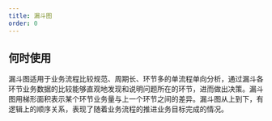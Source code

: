 ```yaml
---
title: 漏斗图
order: 0
---
```


## 何时使用

漏斗图适用于业务流程比较规范、周期长、环节多的单流程单向分析，通过漏斗各环节业务数据的比较能够直观地发现和说明问题所在的环节，进而做出决策。漏斗图用梯形面积表示某个环节业务量与上一个环节之间的差异。漏斗图从上到下，有逻辑上的顺序关系，表现了随着业务流程的推进业务目标完成的情况。
